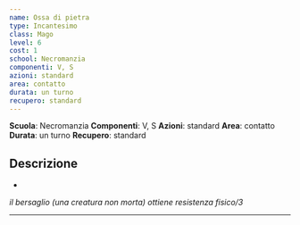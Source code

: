 ```yaml
---
name: Ossa di pietra
type: Incantesimo
class: Mago
level: 6
cost: 1
school: Necromanzia
componenti: V, S
azioni: standard
area: contatto
durata: un turno
recupero: standard
---
```

**Scuola**: Necromanzia
**Componenti**: V, S
**Azioni**: standard
**Area**: contatto
**Durata**: un turno
**Recupero**: standard

**Descrizione**
-

-

*il bersaglio (una creatura non morta) ottiene resistenza fisico/3*

---